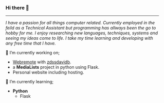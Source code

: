 ### Hi there 👋
---
*I have a passion for all things computer related. Currently employed in the feild as a Technical Assistant but programming has allways been the go to hobby for me. I enjoy researching new languages, techniques, systems and seeing my ideas come to life. I take my time learning and developing with any free time that I have.*

🔭 I’m currently working on;
- [Webremote](https://github.com/zdssdavidb/Webremote) with [zdssdavidb](https://github.com/zdssdavidb).
- a **MediaLists** project in python using Flask.
- Personal website including hosting.

🌱 I’m currently learning;
- **Python**
  - Flask
<!--
Experianced
 
---

**KLONE23UK/KLONE23UK** is a ✨ _special_ ✨ repository because its `README.md` (this file) appears on your GitHub profile.

Here are some ideas to get you started:


- 
- 👯 I’m looking to collaborate on ...
- 🤔 I’m looking for help with ...
- 💬 Ask me about ...
- 📫 How to reach me: ...
- 😄 Pronouns: ...
- ⚡ Fun fact: ...
-->
